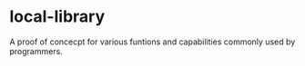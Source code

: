 # local-library
A proof of concecpt for various funtions and capabilities commonly used by programmers.

